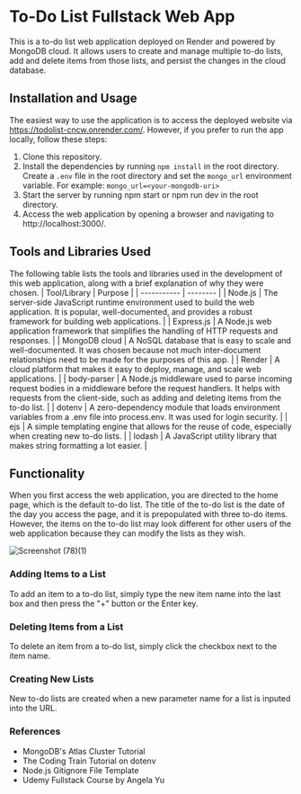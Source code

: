 # To-Do List Fullstack Web App
This is a to-do list web application deployed on Render and powered by MongoDB cloud. It allows users to create and manage multiple to-do lists, add and delete items from those lists, and persist the changes in the cloud database.

## Installation and Usage
The easiest way to use the application is to access the deployed website via https://todolist-cncw.onrender.com/. However, if you prefer to run the app locally, follow these steps:
1. Clone this repository.
2. Install the dependencies by running `npm install` in the root directory. Create a `.env` file in the root directory and set the `mongo_url` environment variable. For example: `mongo_url=<your-mongodb-uri>`
3. Start the server by running npm start or npm run dev in the root directory.
4. Access the web application by opening a browser and navigating to http://localhost:3000/.

## Tools and Libraries Used
The following table lists the tools and libraries used in the development of this web application, along with a brief explanation of why they were chosen.
| Tool/Library | Purpose |
| ----------- | -------- |
| Node.js |	The server-side JavaScript runtime environment used to build the web application. It is popular, well-documented, and provides a robust framework for building web applications. |
| Express.js |	A Node.js web application framework that simplifies the handling of HTTP requests and responses. |
| MongoDB cloud |	A NoSQL database that is easy to scale and well-documented. It was chosen because not much inter-document relationships need to be made for the purposes of this app. |
| Render |	A cloud platform that makes it easy to deploy, manage, and scale web applications. |
| body-parser |	A Node.js middleware used to parse incoming request bodies in a middleware before the request handlers. It helps with requests from the client-side, such as adding and deleting items from the to-do list. |
| dotenv |	A zero-dependency module that loads environment variables from a .env file into process.env. It was used for login security. |
| ejs |	A simple templating engine that allows for the reuse of code, especially when creating new to-do lists. |
| lodash |	A JavaScript utility library that makes string formatting a lot easier. |

## Functionality
When you first access the web application, you are directed to the home page, which is the default to-do list. The title of the to-do list is the date of the day you access the page, and it is prepopulated with three to-do items. However, the items on the to-do list may look different for other users of the web application because they can modify the lists as they wish.

![Screenshot (78)(1)](https://user-images.githubusercontent.com/83286193/225684072-b1166231-41b4-46cd-bca5-0ce4ed5a1eca.png)
### Adding Items to a List
To add an item to a to-do list, simply type the new item name into the last box and then press the "+" button or the Enter key.

### Deleting Items from a List
To delete an item from a to-do list, simply click the checkbox next to the item name.

### Creating New Lists
New to-do lists are created when a new parameter name for a list is inputed into the URL.

### References
- MongoDB's Atlas Cluster Tutorial
- The Coding Train Tutorial on dotenv
- Node.js Gitignore File Template
- Udemy Fullstack Course by Angela Yu
